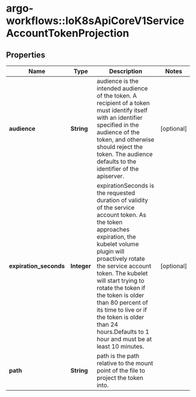 # argo-workflows::IoK8sApiCoreV1ServiceAccountTokenProjection

## Properties
Name | Type | Description | Notes
------------ | ------------- | ------------- | -------------
**audience** | **String** | audience is the intended audience of the token. A recipient of a token must identify itself with an identifier specified in the audience of the token, and otherwise should reject the token. The audience defaults to the identifier of the apiserver. | [optional] 
**expiration_seconds** | **Integer** | expirationSeconds is the requested duration of validity of the service account token. As the token approaches expiration, the kubelet volume plugin will proactively rotate the service account token. The kubelet will start trying to rotate the token if the token is older than 80 percent of its time to live or if the token is older than 24 hours.Defaults to 1 hour and must be at least 10 minutes. | [optional] 
**path** | **String** | path is the path relative to the mount point of the file to project the token into. | 


